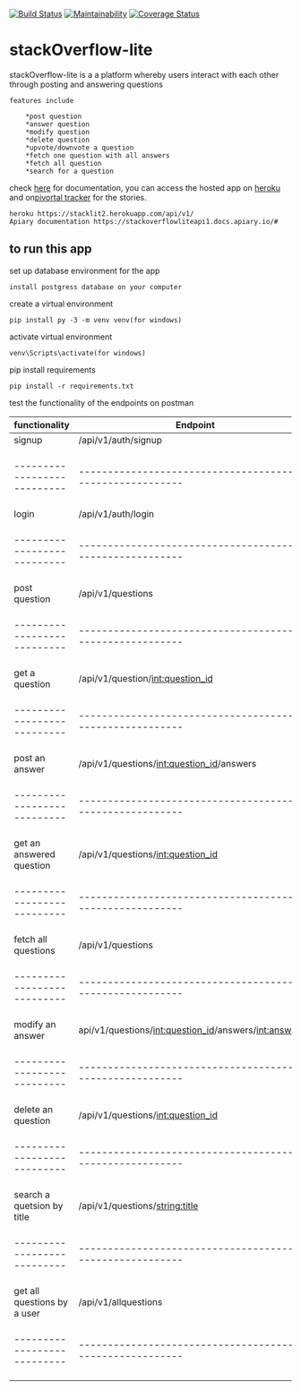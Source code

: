 [![Build Status](https://travis-ci.org/milamish/stackOverflow-lite-challenge2-3.svg?branch=challenge3)](https://travis-ci.org/milamish/stackOverflow-lite-challenge2-3)
[![Maintainability](https://api.codeclimate.com/v1/badges/cfd254b6354576148c47/maintainability)](https://codeclimate.com/github/milamish/stackOverflow-lite-challenge2-3/maintainability)
[![Coverage Status](https://coveralls.io/repos/github/milamish/stackOverflow-lite-challenge2-3/badge.svg?branch=challenge3)](https://coveralls.io/github/milamish/stackOverflow-lite-challenge2-3?branch=challenge3)

# stackOverflow-lite

stackOverflow-lite is a a platform whereby users interact with each other through posting and answering questions

```
features include
```
```
	*post question
	*answer question
	*modify question
	*delete question
	*upvote/downvote a question
	*fetch one question with all answers
	*fetch all question
	*search for a question
```
check <a href= "https://stackoverflowliteapi1.docs.apiary.io/#">here</a> for documentation, you can access
the hosted app on <a href= "https://stacklit2.herokuapp.com/api/v1/">heroku</a> and on<a href= "https://www.pivotaltracker.com/n/projects/2193473">pivortal tracker</a> for the stories.
```
heroku https://stacklit2.herokuapp.com/api/v1/
Apiary documentation https://stackoverflowliteapi1.docs.apiary.io/#
```


<h2><strong>to run this app</strong></h2>

set up database environment for the app
```
install postgress database on your computer
```
create a virtual environment
```
pip install py -3 -m venv venv(for windows)
```
activate virtual environment
```
venv\Scripts\activate(for windows)
```
pip install requirements
```
pip install -r requirements.txt
```
test the functionality of the endpoints on postman

functionality              | Endpoint                                                 |      method           |
---------------------------|----------------------------------------------------------|-----------------------|
signup                     | /api/v1/auth/signup                                      |       POST            |
---------------------------|----------------------------------------------------------|-----------------------|
login                      |/api/v1/auth/login                                        |       POST            |
---------------------------|----------------------------------------------------------|-----------------------|
post question              |/api/v1/questions                                         |       POST            |
---------------------------|----------------------------------------------------------|-----------------------|
get a question             |/api/v1/question/<int:question_id>                        |       GET             |
---------------------------|----------------------------------------------------------|-----------------------|
post an answer             |/api/v1/questions/<int:question_id>/answers               |       POST            |
---------------------------|----------------------------------------------------------|-----------------------|
get an answered question   |/api/v1/questions/<int:question_id>                       |       GET             |
---------------------------|----------------------------------------------------------|-----------------------|
fetch all questions        |/api/v1/questions                                         |       GET             |
---------------------------|----------------------------------------------------------|-----------------------|
modify an answer           |api/v1/questions/<int:question_id>/answers/<int:answer_id>|       PUT             |
---------------------------|----------------------------------------------------------|-----------------------|
delete an question         |/api/v1/questions/<int:question_id>                       |       DELETE          |
---------------------------|----------------------------------------------------------|-----------------------|
search a quetsion by title |/api/v1/questions/<string:title>                          |       GET             |
---------------------------|----------------------------------------------------------|-----------------------|
get all questions by a user|/api/v1/allquestions                                      |       GET             |
---------------------------|----------------------------------------------------------|-----------------------|
